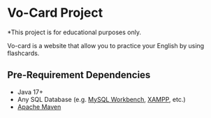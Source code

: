# Vo-Card Project
*This project is for educational purposes only.

Vo-card is a website that allow you to practice your English by using flashcards.

## Pre-Requirement Dependencies
- Java 17+
- Any SQL Database (e.g. [MySQL Workbench](https://www.mysql.com/products/workbench/), [XAMPP](https://www.apachefriends.org/download.html), etc.)
- [Apache Maven](https://maven.apache.org/download.cgi)
